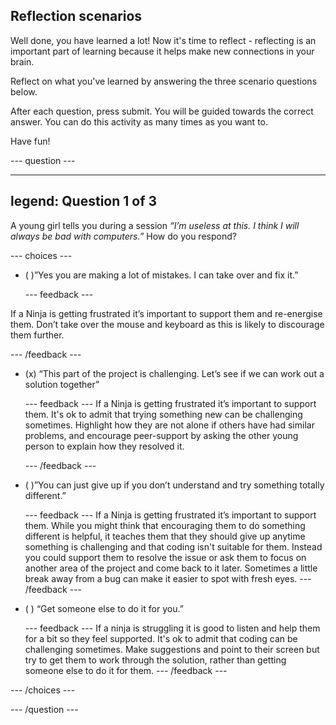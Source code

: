 ## Reflection scenarios

Well done, you have learned a lot! Now it's time to reflect - reflecting is an important part of learning because it helps make new connections in your brain.

Reflect on what you've learned by answering the three scenario questions below.

After each question, press submit. You will be guided towards the correct answer. You can do this activity as many times as you want to.

Have fun!

--- question ---

---
legend: Question 1 of 3
---

A young girl tells you during a session *“I’m useless at this. I think I will always be bad with computers.”* How do you respond?

--- choices ---

- ( )”Yes you are making a lot of mistakes. I can take over and fix it.”

  --- feedback ---

If a Ninja is getting frustrated it’s important to support them and re-energise them. Don’t take over the mouse and keyboard as this is likely to discourage them further.

  --- /feedback ---

- (x) “This part of the project is challenging. Let’s see if we can work out a solution together”

  --- feedback ---
If a Ninja is getting frustrated it’s important to support them. It's ok to admit that trying something new can be challenging sometimes. Highlight how they are not alone if others have had similar problems, and encourage peer-support by asking the other young person to explain how they resolved it.

  --- /feedback ---

- ( )”You can just give up if you don’t understand and try something totally different.”

  --- feedback ---
If a Ninja is getting frustrated it’s important to support them. While you might think that encouraging them to do something different is helpful, it teaches them that they should give up anytime something is challenging and that coding isn't suitable for them. Instead you could support them to resolve the issue or ask them to focus on another area of the project and come back to it later. Sometimes a little break away from a bug can make it easier to spot with fresh eyes. 
  --- /feedback ---

- ( ) “Get someone else to do it for you.”

  --- feedback ---
If a ninja is struggling it is good to listen and help them for a bit so they feel supported. It's ok to admit that coding can be challenging sometimes. Make suggestions and point to their screen but try to get them to work through the solution, rather than getting someone else to do it for them.
  --- /feedback ---

--- /choices ---

--- /question ---
